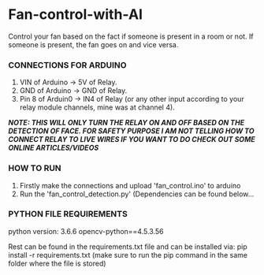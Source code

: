# Fan-control-with-AI
Control your fan based on the fact if someone is present in a room or not. If someone is present, the fan goes on and vice versa.

### CONNECTIONS FOR ARDUINO ###
1) VIN of Arduino -> 5V of Relay.
2) GND of Arduino -> GND of Relay.
3) Pin 8 of Arduin0 -> IN4 of Relay (or any other input according to your relay module channels, mine was at channel 4).

***NOTE: THIS WILL ONLY TURN THE RELAY ON AND OFF BASED ON THE DETECTION OF FACE. FOR SAFETY PURPOSE I AM NOT TELLING HOW TO CONNECT RELAY TO LIVE WIRES IF YOU WANT TO DO CHECK OUT SOME ONLINE ARTICLES/VIDEOS***

### HOW TO RUN ###
1) Firstly make the connections and upload 'fan_control.ino' to arduino
2) Run the 'fan_control_detection.py' (Dependencies can be found below...

### PYTHON FILE REQUIREMENTS ###
python version: 3.6.6
opencv-python==4.5.3.56

Rest can be found in the requirements.txt file and can be installed via:   pip install -r requirements.txt
(make sure to run the pip command in the same folder where the file is stored)
